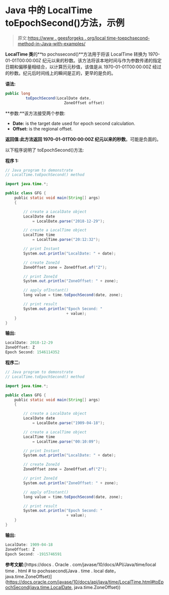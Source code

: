 # Java 中的 LocalTime toEpochSecond()方法，示例

> 原文:[https://www . geesforgeks . org/local time-toepchsecond-method-in-Java-with-examples/](https://www.geeksforgeeks.org/localtime-toepochsecond-method-in-java-with-examples/)

**LocalTime 类**的**to pochssecond()**方法用于将该 LocalTime 转换为 1970-01-01T00:00:00Z 纪元以来的秒数。该方法将该本地时间与作为参数传递的指定日期和偏移量相结合，以计算历元秒值，该值是从 1970-01-01T00:00:00Z 经过的秒数。纪元后时间线上的瞬间是正的，更早的是负的。

**语法:**

```java
public long 
         toEpochSecond(LocalDate date,
                          ZoneOffset offset)

```

**参数:**该方法接受两个参数:

*   **Date:** is the target date used for epoch second calculation.
*   **Offset:** is the regional offset.

**返回值:**此方法返回 1970-01-01T00:00:00Z 纪元以来的**秒数**。可能是负面的。

以下程序说明了 toEpochSecond()方法:

**程序 1:**

```java
// Java program to demonstrate
// LocalTime.toEpochSecond() method

import java.time.*;

public class GFG {
    public static void main(String[] args)
    {

        // create a LocalDate object
        LocalDate date
            = LocalDate.parse("2018-12-29");

        // create a LocalTime object
        LocalTime time
            = LocalTime.parse("20:12:32");

        // print Instant
        System.out.println("LocalDate: " + date);

        // create ZoneId
        ZoneOffset zone = ZoneOffset.of("Z");

        // print ZoneId
        System.out.println("ZoneOffset: " + zone);

        // apply ofInstant()
        long value = time.toEpochSecond(date, zone);

        // print result
        System.out.println("Epoch Second: "
                           + value);
    }
}
```

**输出:**

```java
LocalDate: 2018-12-29
ZoneOffset: Z
Epoch Second: 1546114352

```

**程序二:**

```java
// Java program to demonstrate
// LocalTime.toEpochSecond() method

import java.time.*;

public class GFG {
    public static void main(String[] args)
    {

        // create a LocalDate object
        LocalDate date
            = LocalDate.parse("1909-04-18");

        // create a LocalTime object
        LocalTime time
            = LocalTime.parse("00:10:09");

        // print Instant
        System.out.println("LocalDate: " + date);

        // create ZoneId
        ZoneOffset zone = ZoneOffset.of("Z");

        // print ZoneId
        System.out.println("ZoneOffset: " + zone);

        // apply ofInstant()
        long value = time.toEpochSecond(date, zone);

        // print result
        System.out.println("Epoch Second: "
                           + value);
    }
}
```

**输出:**

```java
LocalDate: 1909-04-18
ZoneOffset: Z
Epoch Second: -1915746591

```

**参考文献:**[https://docs . Oracle . com/javase/10/docs/API/Java/time/local time . html # to pochssecond(Java . time . local date，java.time.ZoneOffset)](https://docs.oracle.com/javase/10/docs/api/java/time/LocalTime.html#toEpochSecond(java.time.LocalDate, java.time.ZoneOffset))